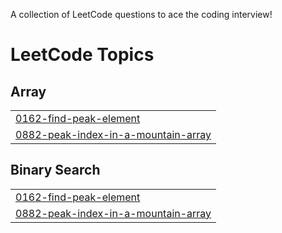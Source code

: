 A collection of LeetCode questions to ace the coding interview!

<!---LeetCode Topics Start-->
# LeetCode Topics
## Array
|  |
| ------- |
| [0162-find-peak-element](https://github.com/rajverma04/DSA-Leetcode/tree/master/0162-find-peak-element) |
| [0882-peak-index-in-a-mountain-array](https://github.com/rajverma04/DSA-Leetcode/tree/master/0882-peak-index-in-a-mountain-array) |
## Binary Search
|  |
| ------- |
| [0162-find-peak-element](https://github.com/rajverma04/DSA-Leetcode/tree/master/0162-find-peak-element) |
| [0882-peak-index-in-a-mountain-array](https://github.com/rajverma04/DSA-Leetcode/tree/master/0882-peak-index-in-a-mountain-array) |
<!---LeetCode Topics End-->